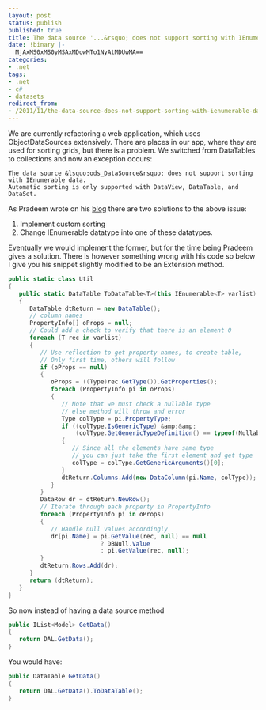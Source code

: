 ```yaml
---
layout: post
status: publish
published: true
title: The data source '...&rsquo; does not support sorting with IEnumerable data
date: !binary |-
  MjAxMS0xMS0yMSAxMDowMTo1NyAtMDUwMA==
categories:
- .net
tags:
- .net
- c#
- datasets
redirect_from:
- /2011/11/the-data-source-does-not-support-sorting-with-ienumerable-data/
---
```


We are currently refactoring a web application, which uses ObjectDataSources extensively. There are places in our app, 
where they are used for sorting grids, but there is a problem. We switched from DataTables to collections and now an 
exception occurs:

```
The data source &lsquo;ods_DataSource&rsquo; does not support sorting with IEnumerable data.
Automatic sorting is only supported with DataView, DataTable, and DataSet.
```

<!--more-->

As Pradeem wrote on his [blog][pradeem] there are two solutions to the above issue:

1. Implement custom sorting
1. Change IEnumerable datatype into one of these datatypes.

Eventually we would implement the former, but for the time being Pradeem gives a solution. There is however something 
wrong with his code so below I give you his snippet slightly modified to be an Extension method.

``` c#
public static class Util
{
   public static DataTable ToDataTable<T>(this IEnumerable<T> varlist)
   {
      DataTable dtReturn = new DataTable();
      // column names
      PropertyInfo[] oProps = null;
      // Could add a check to verify that there is an element 0
      foreach (T rec in varlist)
      {
         // Use reflection to get property names, to create table,
         // Only first time, others will follow
         if (oProps == null)
         {
            oProps = ((Type)rec.GetType()).GetProperties();
            foreach (PropertyInfo pi in oProps)
            {
               // Note that we must check a nullable type
               // else method will throw and error
               Type colType = pi.PropertyType;
               if ((colType.IsGenericType) &amp;&amp;
                   (colType.GetGenericTypeDefinition() == typeof(Nullable)))
               {
                  // Since all the elements have same type
                  // you can just take the first element and get type
                  colType = colType.GetGenericArguments()[0];
               }
               dtReturn.Columns.Add(new DataColumn(pi.Name, colType));
            }
         }
         DataRow dr = dtReturn.NewRow();
         // Iterate through each property in PropertyInfo
         foreach (PropertyInfo pi in oProps)
         {
            // Handle null values accordingly
            dr[pi.Name] = pi.GetValue(rec, null) == null
                          ? DBNull.Value
                          : pi.GetValue(rec, null);
         }
         dtReturn.Rows.Add(dr);
      }
      return (dtReturn);
   }
}
```

So now instead of having a data source method

``` c#
public IList<Model> GetData()
{
   return DAL.GetData();
}
```

You would have:

``` c#
public DataTable GetData()
{
   return DAL.GetData().ToDataTable();
}
```

[pradeem]: http://technoesis.wordpress.com/2008/03/03/solution-to-error-the-data-source-ods_datasource-does-not-support-sorting-with-ienumerable-data-automatic-sorting-is-only-supported-with-dataview-datatable-and-dataset/